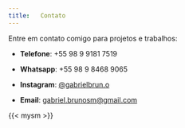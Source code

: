 ```yaml
---
title:   Contato
---
```


Entre em contato comigo para projetos e trabalhos:

- **Telefone**: +55 98 9 9181 7519

- **Whatsapp**: +55 98 9 8468 9065

- **Instagram**: [@gabrielbrun.o](https://www.instagram.com/gabrielbrun.o/)

- **Email**: [gabriel.brunosm@gmail.com](mailto:gabriel.brunosm@gmail.com)

{{< mysm >}}
